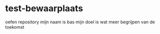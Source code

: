 # test-bewaarplaats
oefen repository
mijn naam is bas
mijn doel is wat meer begrijpen van de toekomst
